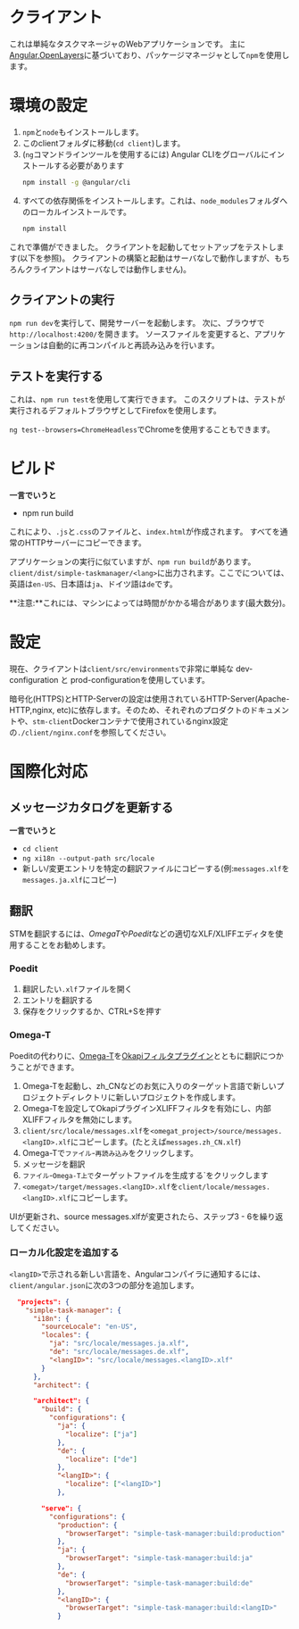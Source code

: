 # クライアント

これは単純なタスクマネージャのWebアプリケーションです。
主に[Angular](https://angular.io),[OpenLayers](https://openlayers.org/)に基づいており、パッケージマネージャとして`npm`を使用します。

# 環境の設定

1. `npm`と`node`もインストールします。
2. このclientフォルダに移動(`cd client`)します。
3. (`ng`コマンドラインツールを使用するには) Angular CLIをグローバルにインストールする必要があります
   ```bash
   npm install -g @angular/cli
   ```
4. すべての依存関係をインストールします。これは、`node_modules`フォルダへのローカルインストールです。
   ```bash
   npm install
   ```

これで準備ができました。
クライアントを起動してセットアップをテストします(以下を参照)。
クライアントの構築と起動はサーバなしで動作しますが、もちろんクライアントはサーバなしでは動作しません)。

## クライアントの実行

`npm run dev`を実行して、開発サーバーを起動します。
次に、ブラウザで`http://localhost:4200/`を開きます。
ソースファイルを変更すると、アプリケーションは自動的に再コンパイルと再読み込みを行います。

## テストを実行する

これは、`npm run test`を使用して実行できます。
このスクリプトは、テストが実行されるデフォルトブラウザとしてFirefoxを使用します。

`ng test--browsers=ChromeHeadless`でChromeを使用することもできます。

# ビルド

**一言でいうと**
* npm run build

これにより、`.js`と`.css`のファイルと、`index.html`が作成されます。
すべてを通常のHTTPサーバーにコピーできます。

アプリケーションの実行に似ていますが、`npm run build`があります。
`client/dist/simple-taskmanager/<lang>`に出力されます。ここで<lang>については、英語は`en-US`、日本語は`ja`、ドイツ語は`de`です。

**注意:**これには、マシンによっては時間がかかる場合があります(最大数分)。

# 設定

現在、クライアントは`client/src/environments`で非常に単純な dev-configuration と prod-configurationを使用しています。

暗号化(HTTPS)とHTTP-Serverの設定は使用されているHTTP-Server(Apache-HTTP,nginx, etc)に依存します。そのため、それぞれのプロダクトのドキュメントや、`stm-client`Dockerコンテナで使用されているnginx設定の`./client/nginx.conf`を参照してください。

# 国際化対応

## メッセージカタログを更新する

**一言でいうと**
* `cd client`
* `ng xi18n --output-path src/locale`
* 新しい/変更エントリを特定の翻訳ファイルにコピーする(例:`messages.xlf`を`messages.ja.xlf`にコピー)

## 翻訳

STMを翻訳するには、*OmegaT*や*Poedit*などの適切なXLF/XLIFFエディタを使用することをお勧めします。

### Poedit

1. 翻訳したい`.xlf`ファイルを開く
2. エントリを翻訳する
3. 保存をクリックするか、CTRL+Sを押す

### Omega-T

Poeditの代わりに、[Omega-T](https://omegat.org/)を[Okapiフィルタプラグイン](https://okapiframework.org/wiki/index.php?title=Okapi_Filters_Plugin_for_OmegaT)とともに翻訳につかうことができます。

1. Omega-Tを起動し、zh_CNなどのお気に入りのターゲット言語で新しいプロジェクトディレクトリに新しいプロジェクトを作成します。
2. Omega-Tを設定してOkapiプラグインXLIFFフィルタを有効にし、内部XLIFFフィルタを無効にします。
3. `client/src/locale/messages.xlf`を`<omegat_project>/source/messages.<langID>.xlf`にコピーします。(たとえば`messages.zh_CN.xlf`)
4. Omega-Tで`ファイル`-`再読み込み`をクリックします。
5. メッセージを翻訳
6. `ファイル`-`Omega-T上で`ターゲットファイルを生成する`をクリックします
7. `<omegat>/target/messages.<langID>.xlf`を`client/locale/messages.<langID>.xlf`にコピーします。

UIが更新され、source messages.xlfが変更されたら、ステップ3 - 6を繰り返してください。

### ローカル化設定を追加する

`<langID>`で示される新しい言語を、Angularコンパイラに通知するには、`client/angular.json`に次の3つの部分を追加します。

```json
  "projects": {
    "simple-task-manager": {
      "i18n": {
        "sourceLocale": "en-US",
        "locales": {
          "ja": "src/locale/messages.ja.xlf",
          "de": "src/locale/messages.de.xlf",
          "<langID>": "src/locale/messages.<langID>.xlf"
        }
      },
      "architect": {
```

```json
      "architect": {
        "build": {
          "configurations": {
            "ja": {
              "localize": ["ja"]
            },
            "de": {
              "localize": ["de"]
            },
            "<langID>": {
              "localize": ["<langID>"]
            },
```

```json
        "serve": {
          "configurations": {
            "production": {
              "browserTarget": "simple-task-manager:build:production"
            },
            "ja": {
              "browserTarget": "simple-task-manager:build:ja"
            },
            "de": {
              "browserTarget": "simple-task-manager:build:de"
            },
            "<langID>": {
              "browserTarget": "simple-task-manager:build:<langID>"
            }
```
